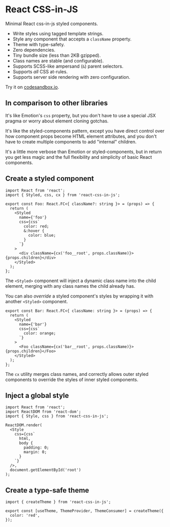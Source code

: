 # React CSS-in-JS

Minimal React css-in-js styled components.

- Write styles using tagged template strings.
- Style any component that accepts a `className` property.
- Theme with type-safety.
- Zero dependencies.
- Tiny bundle size (less than 2KB gzipped).
- Class names are stable (and configurable).
- Supports SCSS-like ampersand (`&`) parent selectors.
- Supports _all_ CSS at-rules.
- Supports server side rendering with zero configuration.

Try it on [codesandbox.io](https://codesandbox.io/s/react-css-in-js-iup6f).

## In comparison to other libraries

It's like Emotion's `css` property, but you don't have to use a special JSX pragma or worry about element cloning gotchas.

It's like the styled-components pattern, except you have direct control over how component props become HTML element attributes, and you don't have to create multiple components to add "internal" children.

It's a little more verbose than Emotion or styled-components, but in return you get less magic and the full flexibility and simplicity of basic React components.

## Create a styled component

```tsx
import React from 'react';
import { Styled, css, cx } from 'react-css-in-js';

export const Foo: React.FC<{ className?: string }> = (props) => {
  return (
    <Styled
      name={'foo'}
      css={css`
        color: red;
        &:hover {
          color: blue;
        }
      `}
    >
      <div className={cx('foo__root', props.className)}>{props.children}</div>
    </Styled>
  );
};
```

The `<Styled>` component will inject a dynamic class name into the child element, merging with any class names the child already has.

You can also _override_ a styled component's styles by wrapping it with another `<Styled>` component.

```tsx
export const Bar: React.FC<{ className: string }> = (props) => {
  return (
    <Styled
      name={'bar'}
      css={css`
        color: orange;
      `}
    >
      <Foo className={cx('bar__root', props.className)}>{props.children}</Foo>
    </Styled>
  );
};
```

The `cx` utility merges class names, and correctly allows outer styled components to override the styles of inner styled components.

## Inject a global style

```tsx
import React from 'react';
import ReactDOM from 'react-dom';
import { Style, css } from 'react-css-in-js';

ReactDOM.render(
  <Style
    css={css`
      html,
      body {
        padding: 0;
        margin: 0;
      }
    `}
  />,
  document.getElementById('root')
);
```

## Create a type-safe theme

```tsx
import { createTheme } from 'react-css-in-js';

export const [useTheme, ThemeProvider, ThemeConsumer] = createTheme({
  color: 'red',
});
```
